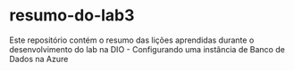 # resumo-do-lab3
Este repositório contém o resumo das lições aprendidas durante o desenvolvimento do lab na DIO - Configurando uma instância de Banco de Dados na Azure
